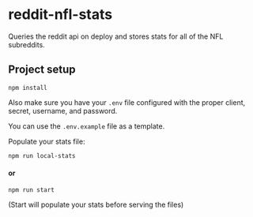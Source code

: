 # reddit-nfl-stats
Queries the reddit api on deploy and stores stats for all of the NFL subreddits.

## Project setup
```
npm install
```

Also make sure you have your `.env` file configured with the proper client, secret, username, and password.

You can use the `.env.example` file as a template.

Populate your stats file:

```
npm run local-stats
```

#### or

```
npm run start
```

(Start will populate your stats before serving the files)
